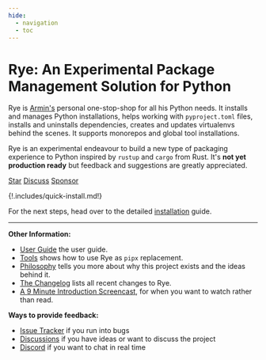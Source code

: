 ```yaml
---
hide:
  - navigation
  - toc
---
```


# Rye: An Experimental Package Management Solution for Python

Rye is [Armin's](https://github.com/mitsuhiko) personal one-stop-shop for all
his Python needs.  It installs and manages Python installations, helps working with
`pyproject.toml` files, installs and uninstalls dependencies, creates and updates
virtualenvs behind the scenes.  It supports monorepos and global tool installations.

Rye is an experimental endeavour to build a new type of packaging experience to
Python inspired by `rustup` and `cargo` from Rust.  It's **not yet production ready**
but feedback and suggestions are greatly appreciated.

<script async defer src="https://buttons.github.io/buttons.js"></script>
<p>
  <a class="github-button" href="https://github.com/mitsuhiko/rye" data-size="large" data-show-count="true" data-color-scheme="light" aria-label="Star mitsuhiko/insta on GitHub">Star</a>
<a class="github-button" href="https://github.com/mitsuhiko/rye/discussions" data-icon="octicon-comment-discussion" data-size="large" aria-label="Discuss mitsuhiko/rye on GitHub">Discuss</a>
  <a class="github-button" href="https://github.com/sponsors/mitsuhiko" data-size="large" data-icon="octicon-heart" data-color-scheme="light" aria-label="Sponsor @mitsuhiko on GitHub">Sponsor</a>
</p>

{!.includes/quick-install.md!}

For the next steps, head over to the detailed [installation](./guide/installation.md) guide.

-----

**Other Information:**

* [User Guide](./guide/index.md) the user guide.
* [Tools](./guide/tools.md) shows how to use Rye as `pipx` replacement.
* [Philosophy](./philosophy.md) tells you more about why this project exists and the ideas behind it.
* [The Changelog](./changelog.md) lists all recent changes to Rye.
* [A 9 Minute Introduction Screencast](https://youtu.be/CyI8TBuKPF0), for when you want to watch rather than read.

**Ways to provide feedback:**

* [Issue Tracker](https://github.com/mitsuhiko/rye/issues) if you run into bugs
* [Discussions](https://github.com/mitsuhiko/rye/discussions) if you have ideas or want to discuss the project
* [Discord](https://discord.gg/drbkcdtSbg) if you want to chat in real time

